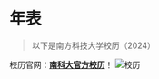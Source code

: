 # 年表
> 以下是南方科技大学校历（2024）

校历官网：**[南科大官方校历](https://www.sustech.edu.cn/zh/academic-calendar.html)**！
![校历](https://www.sustech.edu.cn/uploads/images/2023/12/18171811_93376.jpg)
